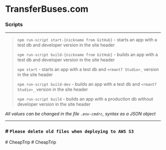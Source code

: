 # TransferBuses.com

### Scripts

---

> `npm run-script start-{nickname from GitHub}` - starts an app with a test db and developer version in the site header
> 
> `npm run-script build-{nickname from GitHub}` - builds an app with a test db and developer version in the site header
> 
> `npm start` - starts an app with a test db and `<rmant7 Studio>_` version in the site header
>
> `npm run-script build-dev` - builds an app with a test db and `<rmant7 Studio>_` version in the site header
> 
> `npm run-script build` - builds an app with a production db without developer version in the site header

*All values can be changed in the file `.env-cmdrc`, syntax as a JSON object*

---


### # `Please delete old files when deploying to AWS S3`
#   C h e a p T r i p  
 #   C h e a p T r i p  
 